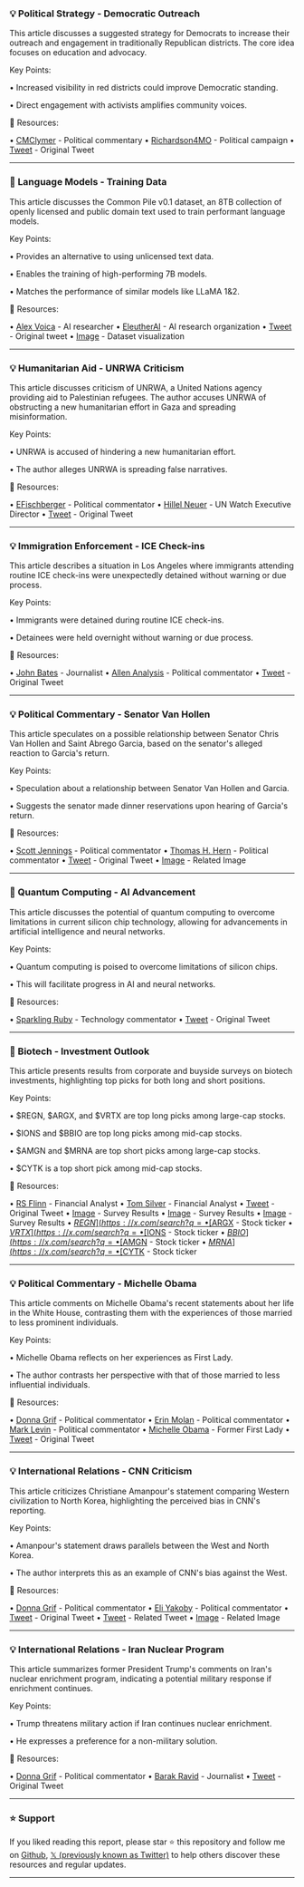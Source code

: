 ### 💡 Political Strategy - Democratic Outreach

This article discusses a suggested strategy for Democrats to increase their outreach and engagement in traditionally Republican districts.  The core idea focuses on education and advocacy.


Key Points:

• Increased visibility in red districts could improve Democratic standing.


•  Direct engagement with activists amplifies community voices.



🔗 Resources:

• [CMClymer](https://x.com/cmclymer) - Political commentary
• [Richardson4MO](https://x.com/Richardson4MO) - Political campaign
• [Tweet](https://x.com/Richardson4MO/status/1931182417399685321) - Original Tweet


---

### 🤖 Language Models - Training Data

This article discusses the Common Pile v0.1 dataset, an 8TB collection of openly licensed and public domain text used to train performant language models.


Key Points:

•  Provides an alternative to using unlicensed text data.


• Enables the training of high-performing 7B models.


•  Matches the performance of similar models like LLaMA 1&2.


🔗 Resources:

• [Alex Voica](https://x.com/alexvoica) - AI researcher
• [EleutherAI](https://x.com/AiEleuther) - AI research organization
• [Tweet](https://x.com/AiEleuther/status/1931021637991755906) - Original tweet
• [Image](https://pbs.twimg.com/media/Gsxd8SwWsAAdWwF?format=jpg&name=small) - Dataset visualization


---

### 💡 Humanitarian Aid - UNRWA Criticism

This article discusses criticism of UNRWA, a United Nations agency providing aid to Palestinian refugees. The author accuses UNRWA of obstructing a new humanitarian effort in Gaza and spreading misinformation.


Key Points:

• UNRWA is accused of hindering a new humanitarian effort.


•  The author alleges UNRWA is spreading false narratives.



🔗 Resources:

• [EFischberger](https://x.com/EFischberger) - Political commentator
• [Hillel Neuer](https://x.com/HillelNeuer) - UN Watch Executive Director
• [Tweet](https://x.com/HillelNeuer/status/1930961298742718730) - Original Tweet


---

### 💡 Immigration Enforcement - ICE Check-ins

This article describes a situation in Los Angeles where immigrants attending routine ICE check-ins were unexpectedly detained without warning or due process.


Key Points:

• Immigrants were detained during routine ICE check-ins.


•  Detainees were held overnight without warning or due process.



🔗 Resources:

• [John Bates](https://x.com/johnbates) - Journalist
• [Allen Analysis](https://x.com/allenanalysis) - Political commentator
• [Tweet](https://x.com/allenanalysis/status/1931179438294638630) - Original Tweet


---

### 💡 Political Commentary - Senator Van Hollen

This article speculates on a possible relationship between Senator Chris Van Hollen and Saint Abrego Garcia, based on the senator's alleged reaction to Garcia's return.


Key Points:

• Speculation about a relationship between Senator Van Hollen and Garcia.


•  Suggests the senator made dinner reservations upon hearing of Garcia's return.



🔗 Resources:

• [Scott Jennings](https://x.com/ScottJenningsKY) - Political commentator
• [Thomas H. Hern](https://x.com/ThomasMHern) - Political commentator
• [Tweet](https://x.com/ThomasMHern/status/1931176369670476018) - Original Tweet
• [Image](https://pbs.twimg.com/amplify_video_thumb/1931175612086906880/img/VbomDEs7j3DpSc63.jpg) -  Related Image


---

### 🤖 Quantum Computing - AI Advancement

This article discusses the potential of quantum computing to overcome limitations in current silicon chip technology, allowing for advancements in artificial intelligence and neural networks.


Key Points:

• Quantum computing is poised to overcome limitations of silicon chips.


• This will facilitate progress in AI and neural networks.



🔗 Resources:

• [Sparkling Ruby](https://x.com/sparklingruby) -  Technology commentator
• [Tweet](https://x.com/sparklingruby/status/1931183378180477163) - Original Tweet


---

### 🚀 Biotech - Investment Outlook

This article presents results from corporate and buyside surveys on biotech investments, highlighting top picks for both long and short positions.


Key Points:

•  $REGN, $ARGX, and $VRTX are top long picks among large-cap stocks.


•  $IONS and $BBIO are top long picks among mid-cap stocks.


• $AMGN and $MRNA are top short picks among large-cap stocks.


• $CYTK is a top short pick among mid-cap stocks.


🔗 Resources:

• [RS Flinn](https://x.com/RS_Flinn) - Financial Analyst
• [Tom Silver](https://x.com/TomSilver39) - Financial Analyst
• [Tweet](https://x.com/TomSilver39/status/1930848806733799467) - Original Tweet
• [Image](https://pbs.twimg.com/media/GsvAu5ibkAAbkDx?format=jpg&name=small) - Survey Results
• [Image](https://pbs.twimg.com/media/GsvAvXqa0AAa5aW?format=jpg&name=360x360) - Survey Results
• [Image](https://pbs.twimg.com/media/GsvAv07b0AAngjF?format=jpg&name=360x360) - Survey Results
• [$REGN](https://x.com/search?q=%24REGN&src=cashtag_click) - Stock ticker
• [$ARGX](https://x.com/search?q=%24ARGX&src=cashtag_click) - Stock ticker
• [$VRTX](https://x.com/search?q=%24VRTX&src=cashtag_click) - Stock ticker
• [$IONS](https://x.com/search?q=%24IONS&src=cashtag_click) - Stock ticker
• [$BBIO](https://x.com/search?q=%24BBIO&src=cashtag_click) - Stock ticker
• [$AMGN](https://x.com/search?q=%24AMGN&src=cashtag_click) - Stock ticker
• [$MRNA](https://x.com/search?q=%24MRNA&src=cashtag_click) - Stock ticker
• [$CYTK](https://x.com/search?q=%24CYTK&src=cashtag_click) - Stock ticker


---

### 💡 Political Commentary - Michelle Obama

This article comments on Michelle Obama's recent statements about her life in the White House, contrasting them with the experiences of those married to less prominent individuals.


Key Points:

•  Michelle Obama reflects on her experiences as First Lady.


• The author contrasts her perspective with that of those married to less influential individuals.



🔗 Resources:

• [Donna Grif](https://x.com/Donna_Grif) - Political commentator
• [Erin Molan](https://x.com/Erin_Molan) - Political commentator
• [Mark Levin](https://x.com/marklevinshow) - Political commentator
• [Michelle Obama](https://x.com/MichelleObama) - Former First Lady
• [Tweet](https://x.com/Erin_Molan/status/1931143983260152289) - Original Tweet


---

### 💡 International Relations - CNN Criticism

This article criticizes Christiane Amanpour's statement comparing Western civilization to North Korea, highlighting the perceived bias in CNN's reporting.


Key Points:

•  Amanpour's statement draws parallels between the West and North Korea.


•  The author interprets this as an example of CNN's bias against the West.


🔗 Resources:

• [Donna Grif](https://x.com/Donna_Grif) - Political commentator
• [Eli Yakoby](https://x.com/EYakoby) - Political commentator
• [Tweet](https://x.com/EYakoby/status/1931098457978327090) - Original Tweet
• [Tweet](https://x.com/i/status/1931005279300415611) - Related Tweet
• [Image](https://pbs.twimg.com/amplify_video_thumb/1931004430725570560/img/i9rmc02aIwqBUulX.jpg) - Related Image


---

### 💡 International Relations - Iran Nuclear Program

This article summarizes former President Trump's comments on Iran's nuclear enrichment program, indicating a potential military response if enrichment continues.


Key Points:

• Trump threatens military action if Iran continues nuclear enrichment.


• He expresses a preference for a non-military solution.



🔗 Resources:

• [Donna Grif](https://x.com/Donna_Grif) - Political commentator
• [Barak Ravid](https://x.com/BarakRavid) - Journalist
• [Tweet](https://x.com/BarakRavid/status/1931115078616842441) - Original Tweet


---

### ⭐️ Support

If you liked reading this report, please star ⭐️ this repository and follow me on [Github](https://github.com/Drix10), [𝕏 (previously known as Twitter)](https://x.com/DRIX_10_) to help others discover these resources and regular updates.

---